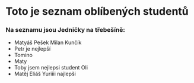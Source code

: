 # Toto je seznam oblíbených studentů

### Na seznamu jsou Jedničky na třebešíně:

- Matyáš Pešek
Milan Kunčík
- Petr je nejlepší
- Tomino
- Maty
- Toby
jsem nejlepsi student 
Oli
- Matěj Eliáš
Yuriiii najlepši

